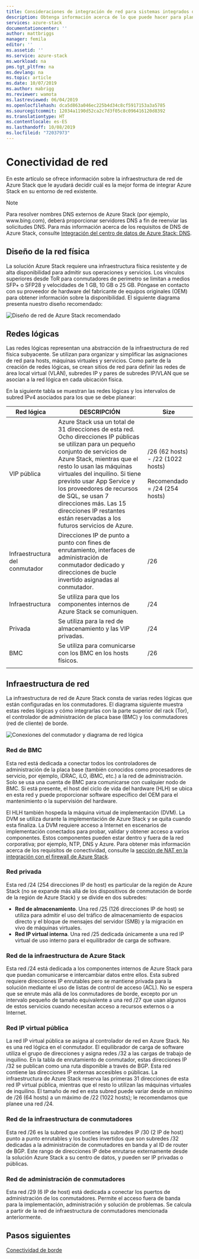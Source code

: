 ```yaml
---
title: Consideraciones de integración de red para sistemas integrados de Azure Stack | Microsoft Docs
description: Obtenga información acerca de lo que puede hacer para planear la integración de red del centro de datos con Azure Stack de varios nodos.
services: azure-stack
documentationcenter: ''
author: mattbriggs
manager: femila
editor: ''
ms.assetid: ''
ms.service: azure-stack
ms.workload: na
pms.tgt_pltfrm: na
ms.devlang: na
ms.topic: article
ms.date: 10/07/2019
ms.author: mabrigg
ms.reviewer: wamota
ms.lastreviewed: 06/04/2019
ms.openlocfilehash: dca5d863a046ec225b4d34c8cf5917153a3a5785
ms.sourcegitcommit: 12034a1190d52ca2c7d3f05c8c096416120d8392
ms.translationtype: HT
ms.contentlocale: es-ES
ms.lasthandoff: 10/08/2019
ms.locfileid: "72037973"
---
```

# <a name="network-connectivity"></a>Conectividad de red
En este artículo se ofrece información sobre la infraestructura de red de Azure Stack que le ayudará decidir cuál es la mejor forma de integrar Azure Stack en su entorno de red existente. 

> [!NOTE]
> Para resolver nombres DNS externos de Azure Stack (por ejemplo, www\.bing.com), deberá proporcionar servidores DNS a fin de reenviar las solicitudes DNS. Para más información acerca de los requisitos de DNS de Azure Stack, consulte [Integración del centro de datos de Azure Stack: DNS](azure-stack-integrate-dns.md).

## <a name="physical-network-design"></a>Diseño de la red física
La solución Azure Stack requiere una infraestructura física resistente y de alta disponibilidad para admitir sus operaciones y servicios. Los vínculos superiores desde ToR para conmutadores de perímetro se limitan a medios SFP+ o SFP28 y velocidades de 1 GB, 10 GB o 25 GB. Póngase en contacto con su proveedor de hardware del fabricante de equipos originales (OEM) para obtener información sobre la disponibilidad. El siguiente diagrama presenta nuestro diseño recomendado:

![Diseño de red de Azure Stack recomendado](media/azure-stack-network/recommended-design.png)


## <a name="logical-networks"></a>Redes lógicas
Las redes lógicas representan una abstracción de la infraestructura de red física subyacente. Se utilizan para organizar y simplificar las asignaciones de red para hosts, máquinas virtuales y servicios. Como parte de la creación de redes lógicas, se crean sitios de red para definir las redes de área local virtual (VLAN), subredes IP y pares de subredes IP/VLAN que se asocian a la red lógica en cada ubicación física.

En la siguiente tabla se muestran las redes lógicas y los intervalos de subred IPv4 asociados para los que se debe planear:

| Red lógica | DESCRIPCIÓN | Size | 
| -------- | ------------- | ------------ | 
| VIP pública | Azure Stack usa un total de 31 direcciones de esta red. Ocho direcciones IP públicas se utilizan para un pequeño conjunto de servicios de Azure Stack, mientras que el resto lo usan las máquinas virtuales del inquilino. Si tiene previsto usar App Service y los proveedores de recursos de SQL, se usan 7 direcciones más. Las 15 direcciones IP restantes están reservadas a los futuros servicios de Azure. | /26 (62 hosts) - /22 (1022 hosts)<br><br>Recomendado = /24 (254 hosts) | 
| Infraestructura del conmutador | Direcciones IP de punto a punto con fines de enrutamiento, interfaces de administración de conmutador dedicado y direcciones de bucle invertido asignadas al conmutador. | /26 | 
| Infraestructura | Se utiliza para que los componentes internos de Azure Stack se comuniquen. | /24 |
| Privada | Se utiliza para la red de almacenamiento y las VIP privadas. | /24 | 
| BMC | Se utiliza para comunicarse con los BMC en los hosts físicos. | /26 | 
| | | |

## <a name="network-infrastructure"></a>Infraestructura de red
La infraestructura de red de Azure Stack consta de varias redes lógicas que están configuradas en los conmutadores. El diagrama siguiente muestra estas redes lógicas y cómo integrarlas con la parte superior del rack (Tor), el controlador de administración de placa base (BMC) y los conmutadores (red de cliente) de borde.

![Conexiones del conmutador y diagrama de red lógica](media/azure-stack-network/NetworkDiagram.png)

### <a name="bmc-network"></a>Red de BMC
Esta red está dedicada a conectar todos los controladores de administración de la placa base (también conocidos como procesadores de servicio, por ejemplo, iDRAC, iLO, iBMC, etc.) a la red de administración. Solo se usa una cuenta de BMC para comunicarse con cualquier nodo de BMC. Si está presente, el host del ciclo de vida del hardware (HLH) se ubica en esta red y puede proporcionar software específico del OEM para el mantenimiento o la supervisión del hardware. 

El HLH también hospeda la máquina virtual de implementación (DVM). La DVM se utiliza durante la implementación de Azure Stack y se quita cuando esta finaliza. La DVM requiere acceso a Internet en escenarios de implementación conectados para probar, validar y obtener acceso a varios componentes. Estos componentes pueden estar dentro y fuera de la red corporativa; por ejemplo, NTP, DNS y Azure. Para obtener más información acerca de los requisitos de conectividad, consulte la [sección de NAT en la integración con el firewall de Azure Stack](azure-stack-firewall.md#network-address-translation). 

### <a name="private-network"></a>Red privada
Esta red /24 (254 direcciones IP de host) es particular de la región de Azure Stack (no se expande más allá de los dispositivos de conmutación de borde de la región de Azure Stack) y se divide en dos subredes:

- **Red de almacenamiento**. Una red /25 (126 direcciones IP de host) se utiliza para admitir el uso del tráfico de almacenamiento de espacios directo y el bloque de mensajes del servidor (SMB) y la migración en vivo de máquinas virtuales. 
- **Red IP virtual interna**. Una red /25 dedicada únicamente a una red IP virtual de uso interno para el equilibrador de carga de software.

### <a name="azure-stack-infrastructure-network"></a>Red de la infraestructura de Azure Stack
Esta red /24 está dedicada a los componentes internos de Azure Stack para que puedan comunicarse e intercambiar datos entre ellos. Esta subred requiere direcciones IP enrutables pero se mantiene privada para la solución mediante el uso de listas de control de acceso (ACL). No se espera que se enrute más allá de los conmutadores de borde, excepto por un intervalo pequeño de tamaño equivalente a una red /27 que usan algunos de estos servicios cuando necesitan acceso a recursos externos o a Internet. 

### <a name="public-vip-network"></a>Red IP virtual pública
La red IP virtual pública se asigna al controlador de red en Azure Stack. No es una red lógica en el conmutador. El equilibrador de carga de software utiliza el grupo de direcciones y asigna redes /32 a las cargas de trabajo de inquilino. En la tabla de enrutamiento de conmutador, estas direcciones IP /32 se publican como una ruta disponible a través de BGP. Esta red contiene las direcciones IP externas accesibles o públicas. La infraestructura de Azure Stack reserva las primeras 31 direcciones de esta red IP virtual pública, mientras que el resto lo utilizan las máquinas virtuales de inquilino. El tamaño de red en esta subred puede variar desde un mínimo de /26 (64 hosts) a un máximo de /22 (1022 hosts); le recomendamos que planee una red /24.

### <a name="switch-infrastructure-network"></a>Red de la infraestructura de conmutadores
Esta red /26 es la subred que contiene las subredes IP /30 (2 IP de host) punto a punto enrutables y los bucles invertidos que son subredes /32 dedicadas a la administración de conmutadores en banda y al ID de router de BGP. Este rango de direcciones IP debe enrutarse externamente desde la solución Azure Stack a su centro de datos, y pueden ser IP privadas o públicas.

### <a name="switch-management-network"></a>Red de administración de conmutadores
Esta red /29 (6 IP de host) está dedicada a conectar los puertos de administración de los conmutadores. Permite el acceso fuera de banda para la implementación, administración y solución de problemas. Se calcula a partir de la red de infraestructura de conmutadores mencionada anteriormente.




## <a name="next-steps"></a>Pasos siguientes
[Conectividad de borde](azure-stack-border-connectivity.md)
